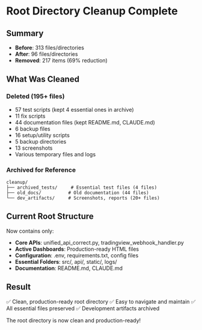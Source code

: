 # Root Directory Cleanup Complete

## Summary
- **Before**: 313 files/directories
- **After**: 96 files/directories  
- **Removed**: 217 items (69% reduction)

## What Was Cleaned

### Deleted (195+ files)
- 57 test scripts (kept 4 essential ones in archive)
- 11 fix scripts
- 44 documentation files (kept README.md, CLAUDE.md)
- 6 backup files
- 16 setup/utility scripts
- 5 backup directories
- 13 screenshots
- Various temporary files and logs

### Archived for Reference
```
cleanup/
├── archived_tests/     # Essential test files (4 files)
├── old_docs/          # Old documentation (44 files)
└── dev_artifacts/     # Screenshots, reports (20+ files)
```

## Current Root Structure
Now contains only:
- **Core APIs**: unified_api_correct.py, tradingview_webhook_handler.py
- **Active Dashboards**: Production-ready HTML files
- **Configuration**: .env, requirements.txt, config files
- **Essential Folders**: src/, api/, static/, logs/
- **Documentation**: README.md, CLAUDE.md

## Result
✅ Clean, production-ready root directory
✅ Easy to navigate and maintain
✅ All essential files preserved
✅ Development artifacts archived

The root directory is now clean and production-ready!